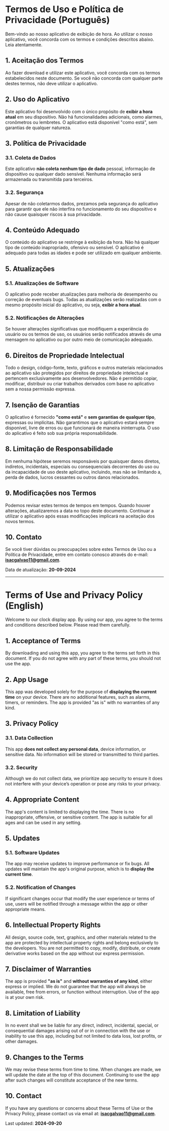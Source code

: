 # Termos de Uso e Política de Privacidade (Português)

Bem-vindo ao nosso aplicativo de exibição de hora. Ao utilizar o nosso aplicativo, você concorda com os termos e condições descritos abaixo. Leia atentamente.

## 1. Aceitação dos Termos

Ao fazer download e utilizar este aplicativo, você concorda com os termos estabelecidos neste documento. Se você não concorda com qualquer parte destes termos, não deve utilizar o aplicativo.

## 2. Uso do Aplicativo

Este aplicativo foi desenvolvido com o único propósito de **exibir a hora atual** em seu dispositivo. Não há funcionalidades adicionais, como alarmes, cronômetros ou lembretes. O aplicativo está disponível "como está", sem garantias de qualquer natureza.

## 3. Política de Privacidade

### 3.1. Coleta de Dados

Este aplicativo **não coleta nenhum tipo de dado** pessoal, informação de dispositivo ou qualquer dado sensível. Nenhuma informação será armazenada ou transmitida para terceiros.

### 3.2. Segurança

Apesar de não coletarmos dados, prezamos pela segurança do aplicativo para garantir que ele não interfira no funcionamento do seu dispositivo e não cause quaisquer riscos à sua privacidade.

## 4. Conteúdo Adequado

O conteúdo do aplicativo se restringe à exibição da hora. Não há qualquer tipo de conteúdo inapropriado, ofensivo ou sensível. O aplicativo é adequado para todas as idades e pode ser utilizado em qualquer ambiente.

## 5. Atualizações

### 5.1. Atualizações de Software

O aplicativo pode receber atualizações para melhoria de desempenho ou correção de eventuais bugs. Todas as atualizações serão realizadas com o mesmo propósito inicial do aplicativo, ou seja, **exibir a hora atual**.

### 5.2. Notificações de Alterações

Se houver alterações significativas que modifiquem a experiência do usuário ou os termos de uso, os usuários serão notificados através de uma mensagem no aplicativo ou por outro meio de comunicação adequado.

## 6. Direitos de Propriedade Intelectual

Todo o design, código-fonte, texto, gráficos e outros materiais relacionados ao aplicativo são protegidos por direitos de propriedade intelectual e pertencem exclusivamente aos desenvolvedores. Não é permitido copiar, modificar, distribuir ou criar trabalhos derivados com base no aplicativo sem a nossa permissão expressa.

## 7. Isenção de Garantias

O aplicativo é fornecido **"como está"** e **sem garantias de qualquer tipo**, expressas ou implícitas. Não garantimos que o aplicativo estará sempre disponível, livre de erros ou que funcionará de maneira ininterrupta. O uso do aplicativo é feito sob sua própria responsabilidade.

## 8. Limitação de Responsabilidade

Em nenhuma hipótese seremos responsáveis por quaisquer danos diretos, indiretos, incidentais, especiais ou consequenciais decorrentes do uso ou da incapacidade de uso deste aplicativo, incluindo, mas não se limitando a, perda de dados, lucros cessantes ou outros danos relacionados.

## 9. Modificações nos Termos

Podemos revisar estes termos de tempos em tempos. Quando houver alterações, atualizaremos a data no topo deste documento. Continuar a utilizar o aplicativo após essas modificações implicará na aceitação dos novos termos.

## 10. Contato

Se você tiver dúvidas ou preocupações sobre estes Termos de Uso ou a Política de Privacidade, entre em contato conosco através do e-mail: **[isacgalvao11@gmail.com](mailto:isacgalvao11@gmail.com)**.

Data de atualização: **20-09-2024**

---

# Terms of Use and Privacy Policy (English)

Welcome to our clock display app. By using our app, you agree to the terms and conditions described below. Please read them carefully.

## 1. Acceptance of Terms

By downloading and using this app, you agree to the terms set forth in this document. If you do not agree with any part of these terms, you should not use the app.

## 2. App Usage

This app was developed solely for the purpose of **displaying the current time** on your device. There are no additional features, such as alarms, timers, or reminders. The app is provided "as is" with no warranties of any kind.

## 3. Privacy Policy

### 3.1. Data Collection

This app **does not collect any personal data**, device information, or sensitive data. No information will be stored or transmitted to third parties.

### 3.2. Security

Although we do not collect data, we prioritize app security to ensure it does not interfere with your device’s operation or pose any risks to your privacy.

## 4. Appropriate Content

The app's content is limited to displaying the time. There is no inappropriate, offensive, or sensitive content. The app is suitable for all ages and can be used in any setting.

## 5. Updates

### 5.1. Software Updates

The app may receive updates to improve performance or fix bugs. All updates will maintain the app's original purpose, which is to **display the current time**.

### 5.2. Notification of Changes

If significant changes occur that modify the user experience or terms of use, users will be notified through a message within the app or other appropriate means.

## 6. Intellectual Property Rights

All design, source code, text, graphics, and other materials related to the app are protected by intellectual property rights and belong exclusively to the developers. You are not permitted to copy, modify, distribute, or create derivative works based on the app without our express permission.

## 7. Disclaimer of Warranties

The app is provided **"as is"** and **without warranties of any kind**, either express or implied. We do not guarantee that the app will always be available, free from errors, or function without interruption. Use of the app is at your own risk.

## 8. Limitation of Liability

In no event shall we be liable for any direct, indirect, incidental, special, or consequential damages arising out of or in connection with the use or inability to use this app, including but not limited to data loss, lost profits, or other damages.

## 9. Changes to the Terms

We may revise these terms from time to time. When changes are made, we will update the date at the top of this document. Continuing to use the app after such changes will constitute acceptance of the new terms.

## 10. Contact

If you have any questions or concerns about these Terms of Use or the Privacy Policy, please contact us via email at: **[isacgalvao11@gmail.com](mailto:isacgalvao11@gmail.com)**.

Last updated: **2024-09-20**
